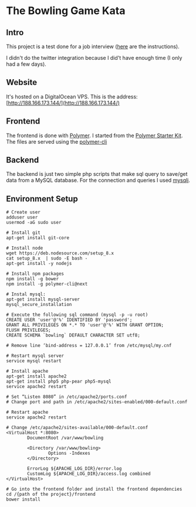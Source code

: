 # The Bowling Game Kata

## Intro
This project is a test done for a job interview ([here](https://drive.google.com/open?id=0ByXmFgIjxP1DMThaYnhSbXZDRlV5T0dDZkRVMmpPRDdXTjRB) are the instructions).

I didn't do the twitter integration because I did't have enough time (I only had a few days).


## Website
It's hosted on a DigitalOcean VPS. This is the address: [http://188.166.173.144/](http://188.166.173.144/)


## Frontend
The frontend is done with [Polymer](https://www.polymer-project.org/).
I started from the [Polymer Starter Kit](https://github.com/PolymerElements/polymer-starter-kit).
The files are served using the [polymer-cli](https://www.polymer-project.org/2.0/docs/tools/polymer-cli)


## Backend
The backend is just two simple php scripts that make sql query to save/get data from a MySQL database.
For the connection and queries I used [mysqli](http://php.net/manual/en/book.mysqli.php).


## Environment Setup
```
# Create user
adduser user
usermod -aG sudo user

# Install git
apt-get install git-core

# Install node
wget https://deb.nodesource.com/setup_8.x
cat setup_8.x  | sudo -E bash -
apt-get install -y nodejs

# Install npm packages
npm install -g bower
npm install -g polymer-cli@next

# Instal mysql:
apt-get install mysql-server
mysql_secure_installation

# Execute the following sql command (mysql -p -u root)
CREATE USER 'user'@'%' IDENTIFIED BY 'password';
GRANT ALL PRIVILEGES ON *.* TO 'user'@'%' WITH GRANT OPTION;
FLUSH PRIVILEGES;
CREATE SCHEMA `bowling` DEFAULT CHARACTER SET utf8;

# Remove line ‘bind-address = 127.0.0.1’ from /etc/mysql/my.cnf

# Restart mysql server
service mysql restart

# Install apache 
apt-get install apache2
apt-get install php5 php-pear php5-mysql
service apache2 restart

# Set “Listen 8080” in /etc/apache2/ports.conf
# Change port and path in /etc/apache2/sites-enabled/000-default.conf

# Restart apache
service apache2 restart

# Change /etc/apache2/sites-available/000-default.conf
<VirtualHost *:8080>
        DocumentRoot /var/www/bowling

        <Directory /var/www/bowling>
                Options -Indexes
        </Directory>

        ErrorLog ${APACHE_LOG_DIR}/error.log
        CustomLog ${APACHE_LOG_DIR}/access.log combined
</VirtualHost>

# Go into the frontend folder and install the frontend dependencies
cd /{path of the project}/frontend
bower install
```

